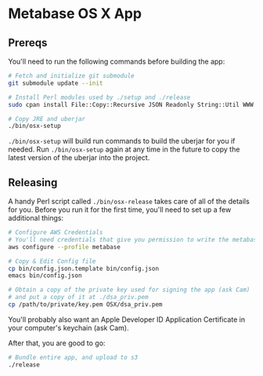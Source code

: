 # Metabase OS X App

## Prereqs

You'll need to run the following commands before building the app:

```bash
# Fetch and initialize git submodule
git submodule update --init

# Install Perl modules used by ./setup and ./release
sudo cpan install File::Copy::Recursive JSON Readonly String::Util WWW::Curl::Simple

# Copy JRE and uberjar
./bin/osx-setup
```

`./bin/osx-setup` will build run commands to build the uberjar for you if needed.
Run `./bin/osx-setup` again at any time in the future to copy the latest version of the uberjar into the project.


## Releasing

A handy Perl script called `./bin/osx-release` takes care of all of the details for you. Before you run it for the first time, you'll need to set up a few additional things:

```bash
# Configure AWS Credentials
# You'll need credentials that give you permission to write the metabase-osx-releases S3 bucket.
aws configure --profile metabase

# Copy & Edit Config file
cp bin/config.json.template bin/config.json
emacs bin/config.json

# Obtain a copy of the private key used for signing the app (ask Cam)
# and put a copy of it at ./dsa_priv.pem
cp /path/to/private/key.pem OSX/dsa_priv.pem
```

You'll probably also want an Apple Developer ID Application Certificate in your computer's keychain (ask Cam).

After that, you are good to go:
```bash
# Bundle entire app, and upload to s3
./release
```
